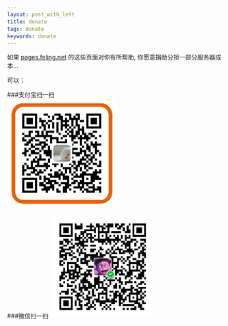 ```yaml
---
layout: post_with_left
title: donate
tags: donate
keywords: donate
---
```

    
如果 [pages.feling.net](/) 的这些页面对你有所帮助, 你愿意捐助分担一部分服务器成本...

可以：

###支付宝扫一扫       
![](/images/donate-alipay-small.png)


###微信扫一扫
![](/images/donate-wechat.png)

